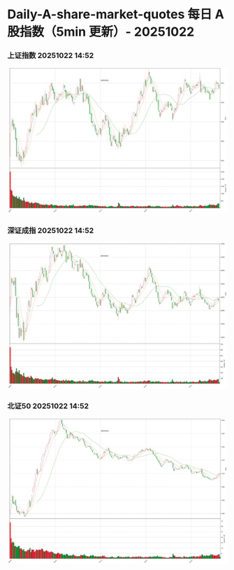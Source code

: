 
# Daily-A-share-market-quotes 每日 A 股指数（5min 更新）- 20251022

### 上证指数 20251022 14:52
![](./fig/2025/10/20251022-sh000001.png)

### 深证成指 20251022 14:52
![](./fig/2025/10/20251022-sz399001.png)

### 北证50 20251022 14:52
![](./fig/2025/10/20251022-bj899050.png)
